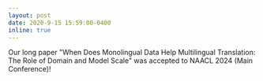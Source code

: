 ```yaml
---
layout: post
date: 2020-9-15 15:59:00-0400
inline: true
---
```


Our long paper "When Does Monolingual Data Help Multilingual Translation: The Role of Domain and Model Scale"
was accepted to NAACL 2024 (Main Conference)!

